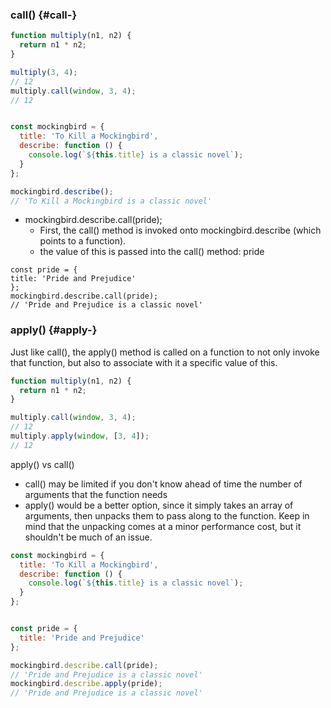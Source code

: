 ### call\(\) {#call-}

```js
function multiply(n1, n2) {
  return n1 * n2;
}

multiply(3, 4);
// 12
multiply.call(window, 3, 4);
// 12


const mockingbird = {
  title: 'To Kill a Mockingbird',
  describe: function () {
    console.log(`${this.title} is a classic novel`);
  }
};

mockingbird.describe();
// 'To Kill a Mockingbird is a classic novel'
```

* mockingbird.describe.call\(pride\);
  * First, the call\(\) method is invoked onto mockingbird.describe \(which points to a function\).
  * the value of this is passed into the call\(\) method: pride

```
const pride = {
title: 'Pride and Prejudice'
};
mockingbird.describe.call(pride);
// 'Pride and Prejudice is a classic novel'
```

### apply\(\) {#apply-}

Just like call\(\), the apply\(\) method is called on a function to not only invoke that function, but also to associate with it a specific value of this.

```js
function multiply(n1, n2) {
  return n1 * n2;
}

multiply.call(window, 3, 4);
// 12
multiply.apply(window, [3, 4]);
// 12
```

apply\(\) vs call\(\)

* call\(\) may be limited if you don't know ahead of time the number of arguments that the function needs
* apply\(\) would be a better option, since it simply takes an array of arguments, then unpacks them to pass along to the function. Keep in mind that the unpacking comes at a minor performance cost, but it shouldn't be much of an issue.

```js
const mockingbird = {
  title: 'To Kill a Mockingbird',
  describe: function () {
    console.log(`${this.title} is a classic novel`);
  }
};


const pride = {
  title: 'Pride and Prejudice'
};

mockingbird.describe.call(pride);
// 'Pride and Prejudice is a classic novel'
mockingbird.describe.apply(pride);
// 'Pride and Prejudice is a classic novel'
```



